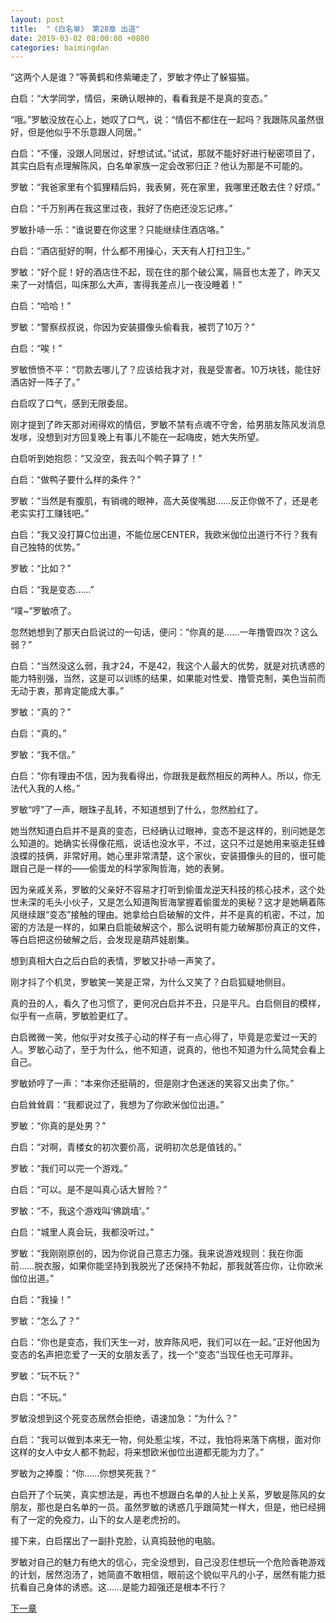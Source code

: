 ```yaml
---
layout: post
title:  "《白名单》 第28章 出道"
date: 2019-03-02 08:00:00 +0800
categories: baimingdan
---
```

“这两个人是谁？”等黄鹤和佟紫曦走了，罗敏才停止了躲猫猫。

白启：“大学同学，情侣，来确认眼神的，看看我是不是真的变态。”

“哦。”罗敏没放在心上，她叹了口气，说：“情侣不都住在一起吗？我跟陈风虽然很好，但是他似乎不乐意跟人同居。”

白启：“不懂，没跟人同居过，好想试试。”试试，那就不能好好进行秘密项目了，其实白启有点理解陈风，白名单家族一定会改邪归正？他认为那是不可能的。

罗敏：“我爸家里有个狐狸精后妈，我表舅，死在家里，我哪里还敢去住？好烦。”

白启：“千万别再在我这里过夜，我好了伤疤还没忘记疼。”

罗敏扑哧一乐：“谁说要在你这里？只能继续住酒店咯。”

白启：“酒店挺好的啊，什么都不用操心，天天有人打扫卫生。”

罗敏：“好个屁！好的酒店住不起，现在住的那个破公寓，隔音也太差了，昨天又来了一对情侣，叫床那么大声，害得我差点儿一夜没睡着！”

白启：“哈哈！”

罗敏：“警察叔叔说，你因为安装摄像头偷看我，被罚了10万？”

白启：“唉！”

罗敏愤愤不平：“罚款去哪儿了？应该给我才对，我是受害者。10万块钱，能住好酒店好一阵子了。”

白启叹了口气，感到无限委屈。

刚才提到了昨天那对闹得欢的情侣，罗敏不禁有点魂不守舍，给男朋友陈风发消息发嗲，没想到对方回复晚上有事儿不能在一起嗨皮，她大失所望。

白启听到她抱怨：“又没空，我去叫个鸭子算了！”

白启：“做鸭子要什么样的条件？”

罗敏：“当然是有腹肌，有销魂的眼神，高大英俊嘴甜……反正你做不了，还是老老实实打工赚钱吧。”

白启：“我又没打算C位出道，不能位居CENTER，我欧米伽位出道行不行？我有自己独特的优势。”

罗敏：“比如？”

白启：“我是变态……”

“噗~”罗敏喷了。

忽然她想到了那天白启说过的一句话，便问：“你真的是……一年撸管四次？这么弱？”

白启：“当然没这么弱，我才24，不是42，我这个人最大的优势，就是对抗诱惑的能力特别强，当然，这是可以训练的结果，如果能对性爱、撸管克制，美色当前而无动于衷，那肯定能成大事。”

罗敏：“真的？”

白启：“真的。”

罗敏：“我不信。”

白启：“你有理由不信，因为我看得出，你跟我是截然相反的两种人。所以，你无法代入我的人格。”

罗敏“哼”了一声，眼珠子乱转，不知道想到了什么，忽然脸红了。

她当然知道白启并不是真的变态，已经确认过眼神，变态不是这样的，别问她是怎么知道的。她确实长得像花瓶，说话也没水平，不过，这只不过是她用来驱走狂蜂浪蝶的技俩，非常好用。她心里非常清楚，这个家伙，安装摄像头的目的，很可能跟自己是一样的——偷蛋龙的科学家陶哲海，她的表舅。

因为亲戚关系，罗敏的父亲好不容易才打听到偷蛋龙逆天科技的核心技术，这个处世未深的毛头小伙子，又是怎么知道陶哲海掌握着偷蛋龙的奥秘？这才是她瞒着陈风继续跟“变态”接触的理由。她拿给白启破解的文件，并不是真的机密，不过，加密的方法是一样的，如果白启能破解这个，那么说明有能力破解那份真正的文件，等白启把这份破解之后，会发现是葫芦娃剧集。

想到真相大白之后白启的表情，罗敏又扑哧一声笑了。

刚才抖了个机灵，罗敏笑一笑是正常，为什么又笑了？白启狐疑地侧目。

真的丑的人，看久了也习惯了，更何况白启并不丑，只是平凡。白启侧目的模样，似乎有一点萌，罗敏脸更红了。

白启微微一笑，他似乎对女孩子心动的样子有一点心得了，毕竟是恋爱过一天的人。罗敏心动了，至于为什么，他不知道，说真的，他也不知道为什么简梵会看上自己。

罗敏娇哼了一声：“本来你还挺萌的，但是刚才色迷迷的笑容又出卖了你。”

白启耸耸肩：“我都说过了，我想为了你欧米伽位出道。”

罗敏：“你真的是处男？”

白启：“对啊，青楼女的初次要价高，说明初次总是值钱的。”

罗敏：“我们可以完一个游戏。”

白启：“可以。是不是叫真心话大冒险？”

罗敏：“不，我这个游戏叫‘佛跳墙’。”

白启：“城里人真会玩，我都没听过。”

罗敏：“我刚刚原创的，因为你说自己意志力强。我来说游戏规则：我在你面前……脱衣服，如果你能坚持到我脱光了还保持不勃起，那我就答应你，让你欧米伽位出道。”

白启：“我操！” 

罗敏：“怎么了？”

白启：“你也是变态，我们天生一对，放弃陈风吧，我们可以在一起。”正好他因为变态的名声把恋爱了一天的女朋友丢了，找一个“变态”当现任也无可厚非。

罗敏：“玩不玩？”

白启：“不玩。”

罗敏没想到这个死变态居然会拒绝，语速加急：“为什么？”

白启：“我可以做到本来无一物，何处惹尘埃，不过，我怕将来落下病根，面对你这样的女人中女人都不勃起，将来想欧米伽位出道都无能为力了。”

罗敏为之捧腹：“你……你想笑死我？”

白启开了个玩笑，真实想法是，再也不想跟白名单的人扯上关系，罗敏是陈风的女朋友，那也是白名单的一员。虽然罗敏的诱惑几乎跟简梵一样大，但是，他已经拥有了一定的免疫力，山下的女人是老虎扮的。

接下来，白启摆出了一副扑克脸，认真捣鼓他的电脑。

罗敏对自己的魅力有绝大的信心，完全没想到，自己没忍住想玩一个危险香艳游戏的计划，居然泡汤了，她简直不敢相信，眼前这个貌似平凡的小子，居然有能力抵抗看自己身体的诱惑。这……是能力超强还是根本不行？

[下一章](/baimingdan/2019/03/03/29.html)
